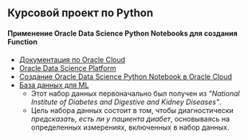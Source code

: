 ## Курсовой проект по Python
#### Применение Oracle Data Science Python Notebooks для создания Function
* [Документация по Oracle Cloud](https://docs.cloud.oracle.com/en-us/iaas/tools/ads-sdk/latest/index.html)
* [Oracle Data Science Platform](https://videohub.oracle.com/media/Oracle+Data+Science+Platform+Deep+Dive/1_lnkqnb8l?elqTrackId=39fdc1b59eb74364a0a0cae5dea34535&elqaid=93016&elqat=2&source=:ow:lp:cpo)
* [Создание Oracle Data Science Python Notebook в Oracle Cloud](https://www.youtube.com/watch?v=sDIQcZKwC_U)
* [База данных для ML](https://www.kaggle.com/uciml/pima-indians-diabetes-database/)
  * Этот набор данных первоначально был получен из *"National Institute of Diabetes and Digestive and Kidney Diseases"*. 
  * Цель набора данных состоит в том, чтобы диагностически *предсказать, есть ли у пациента диабет*, основываясь на определенных измерениях, включенных в набор данных.
